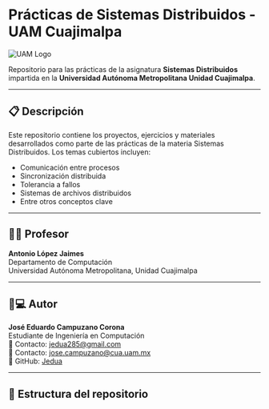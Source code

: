 # Prácticas de Sistemas Distribuidos - UAM Cuajimalpa

![UAM Logo](https://www.uam.mx/imagenes/institucionales/escudo_uam.png)

Repositorio para las prácticas de la asignatura **Sistemas Distribuidos** impartida en la **Universidad Autónoma Metropolitana Unidad Cuajimalpa**.

---

## 📋 Descripción
Este repositorio contiene los proyectos, ejercicios y materiales desarrollados como parte de las prácticas de la materia Sistemas Distribuidos. Los temas cubiertos incluyen:
- Comunicación entre procesos
- Sincronización distribuida
- Tolerancia a fallos
- Sistemas de archivos distribuidos
- Entre otros conceptos clave

---

## 👨🏫 Profesor
**Antonio López Jaimes**  
Departamento de Computación  
Universidad Autónoma Metropolitana, Unidad Cuajimalpa

---

## 👨💻 Autor
**José Eduardo Campuzano Corona**  
Estudiante de Ingeniería en Computación  
📧 Contacto: [jedua285@gmail.com](mailto:jedua285@gmail.com)  
📧 Contacto: [jose.campuzano@cua.uam.mx](mailto:jose.campuzano@cua.uam.mx)  
🔗 GitHub: [Jedua](https://github.com/Jedua)

---

## 📂 Estructura del repositorio